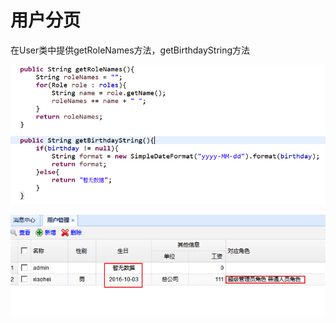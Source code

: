 # 用户分页

在User类中提供getRoleNames方法，getBirthdayString方法

![](../../../.gitbook/assets/image%20%2886%29.png)

![](../../../.gitbook/assets/image%20%2831%29.png)

